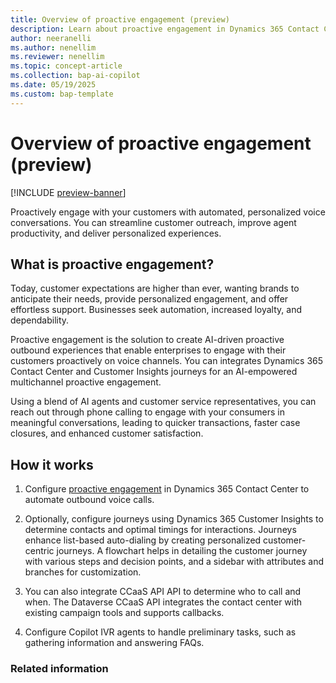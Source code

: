 ```yaml
---
title: Overview of proactive engagement (preview)
description: Learn about proactive engagement in Dynamics 365 Contact Center.
author: neeranelli
ms.author: nenellim
ms.reviewer: nenellim
ms.topic: concept-article
ms.collection: bap-ai-copilot
ms.date: 05/19/2025
ms.custom: bap-template
---
```


# Overview of proactive engagement (preview)

[!INCLUDE [preview-banner](~/../shared-content/shared/preview-includes/preview-banner.md)]

Proactively engage with your customers with automated, personalized voice conversations. You can streamline customer outreach, improve agent productivity, and deliver personalized experiences.

## What is proactive engagement?

Today, customer expectations are higher than ever, wanting brands to anticipate their needs, provide personalized engagement, and offer effortless support. Businesses seek automation, increased loyalty, and dependability.

Proactive engagement is the solution to create AI-driven proactive outbound experiences that enable enterprises to engage with their customers proactively on voice channels. You can integrates Dynamics 365 Contact Center and Customer Insights journeys for an AI-empowered multichannel proactive engagement. 

Using a blend of AI agents and customer service representatives, you can reach out through phone calling to engage with your consumers in meaningful conversations, leading to quicker transactions, faster case closures, and enhanced customer satisfaction.

## How it works

1. Configure [proactive engagement](configure-proactive-engagement.md) in Dynamics 365 Contact Center to automate outbound voice calls.

1. Optionally, configure journeys using Dynamics 365 Customer Insights to determine contacts and optimal timings for interactions. Journeys enhance list-based auto-dialing by creating personalized customer-centric journeys. A flowchart helps in detailing the customer journey with various steps and decision points, and a sidebar with attributes and branches for customization.

1. You can also integrate CCaaS API API to determine who to call and when. The Dataverse CCaaS API integrates the contact center with existing campaign tools and supports callbacks.

1. Configure Copilot IVR agents to handle preliminary tasks, such as gathering information and answering FAQs.

### Related information




